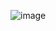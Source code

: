 ![image](https://github.com/Jason89967/EC2024/assets/162284478/84775199-ec3e-491d-a548-7c48c2a4f735)

